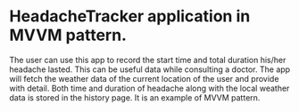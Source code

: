 # HeadacheTracker application in MVVM pattern.

The user can use this app to record the start time and total duration his/her headache lasted. This can be useful data while consulting a doctor. 
The app will fetch the weather data of the current location of the user and provide with detail. 
Both time and duration of headache along with the local weather data is stored in the history page.
It is an example of MVVM pattern.
